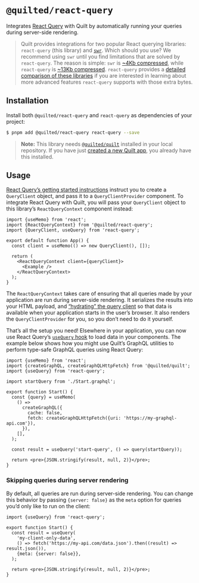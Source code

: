 # `@quilted/react-query`

Integrates [React Query](https://react-query.tanstack.com/) with Quilt by automatically running your queries during server-side rendering.

> Quilt provides integrations for two popular React querying libraries: `react-query` (this library) and [`swr`](../swr). Which should you use? We recommend using `swr` until you find limitations that are solved by `react-query`. The reason is simple: `swr` is [~4Kb compressed](https://bundlephobia.com/package/swr), while `react-query` is [~13Kb compressed](https://bundlephobia.com/package/react-query@3.35.0). `react-query` provides a [detailed comparison of these libraries](https://react-query.tanstack.com/comparison) if you are interested in learning about more advanced features `react-query` supports with those extra bytes.

## Installation

Install both `@quilted/react-query` and `react-query` as dependencies of your project:

```bash
$ pnpm add @quilted/react-query react-query --save
```

> **Note:** This library needs [`@quilted/quilt`](../../packages/quilt) installed in your local repository. If you have just [created a new Quilt app](../../documentation/getting-started.md), you already have this installed.

## Usage

[React Query’s getting started instructions](https://react-query.tanstack.com/overview) instruct you to create a `QueryClient` object, and pass it to a `QueryClientProvider` component. To integrate React Query with Quilt, you will pass your `QueryClient` object to this library’s `ReactQueryContext` component instead:

```tsx
import {useMemo} from 'react';
import {ReactQueryContext} from '@quilted/react-query';
import {QueryClient, useQuery} from 'react-query';

export default function App() {
  const client = useMemo(() => new QueryClient(), []);

  return (
    <ReactQueryContext client={queryClient}>
      <Example />
    </ReactQueryContext>
  );
}
```

The `ReactQueryContext` takes care of ensuring that all queries made by your application are run during server-side rendering. It serializes the results into your HTML payload, and [“hydrating” the query client](https://react-query.tanstack.com/guides/ssr#using-hydration) so that data is available when your application starts in the user’s browser. It also renders the `QueryClientProvider` for you, so you don’t need to do it yourself.

That’s all the setup you need! Elsewhere in your application, you can now use React Query’s [`useQuery` hook](https://react-query.tanstack.com/guides/queries) to load data in your components. The example below shows how you might use Quilt’s GraphQL utilities to perform type-safe GraphQL queries using React Query:

```tsx
import {useMemo} from 'react';
import {createGraphQL, createGraphQLHttpFetch} from '@quilted/quilt';
import {useQuery} from 'react-query';

import startQuery from './Start.graphql';

export function Start() {
  const {query} = useMemo(
    () =>
      createGraphQL({
        cache: false,
        fetch: createGraphQLHttpFetch({uri: 'https://my-graphql-api.com'}),
      }),
    [],
  );

  const result = useQuery('start-query', () => query(startQuery));

  return <pre>{JSON.stringify(result, null, 2)}</pre>;
}
```

### Skipping queries during server rendering

By default, all queries are run during server-side rendering. You can change this behavior by passing `{server: false}` as the `meta` option for queries you’d only like to run on the client:

```tsx
import {useQuery} from 'react-query';

export function Start() {
  const result = useQuery(
    'my-client-only-data',
    () => fetch('https://my-api.com/data.json').then((result) => result.json()),
    {meta: {server: false}},
  );

  return <pre>{JSON.stringify(result, null, 2)}</pre>;
}
```
